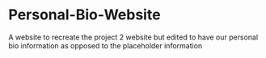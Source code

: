# Personal-Bio-Website
A website to recreate the project 2 website but edited to have our personal bio information as opposed to the placeholder information

